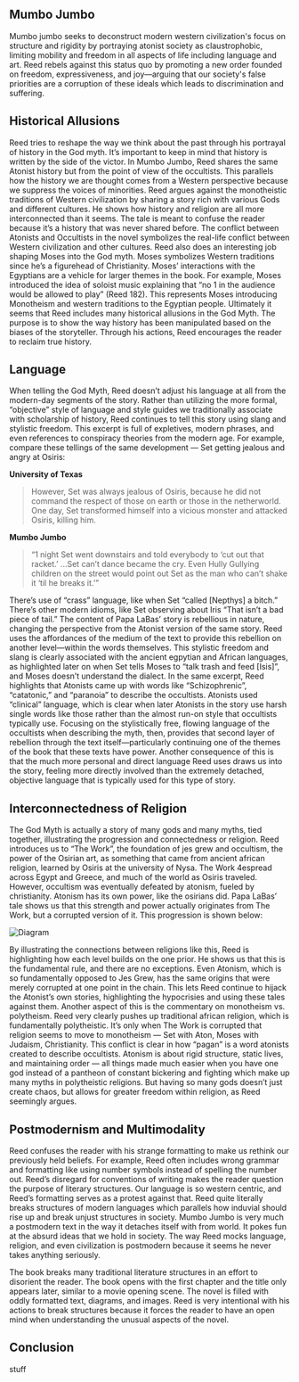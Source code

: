 ## Mumbo Jumbo
Mumbo jumbo seeks to deconstruct modern western civilization's focus on structure and rigidity by portraying atonist society as claustrophobic, limiting mobility and freedom in all aspects of life including language and art. Reed rebels against this status quo by promoting a new order founded on freedom, expressiveness, and joy—arguing that our society's false priorities are a corruption of these ideals which leads to discrimination and suffering.

## Historical Allusions
Reed tries to reshape the way we think about the past through his portrayal of history in the God myth. It’s important to keep in mind that history is written by the side of the victor. In Mumbo Jumbo, Reed shares the same Atonist history but from the point of view of the occultists. This parallels how the history we are thought comes from a Western perspective because we suppress the voices of minorities. Reed argues against the monotheistic traditions of Western civilization by sharing a story rich with various Gods and different cultures. He shows how history and religion are all more interconnected than it seems. The tale is meant to confuse the reader because it’s a history that was never shared before. The conflict between Atonists and Occultists in the novel symbolizes the real-life conflict between Western civilization and other cultures. Reed also does an interesting job shaping Moses into the God myth. Moses symbolizes Western traditions since he’s a figurehead of Christianity. Moses’ interactions with the Egyptians are a vehicle for larger themes in the book. For example, Moses introduced the idea of soloist music explaining that “no 1 in the audience would be allowed to play” (Reed 182). This represents Moses introducing Monotheism and western traditions to the Egyptian people. Ultimately it seems that Reed includes many historical allusions in the God Myth. The purpose is to show the way history has been manipulated based on the biases of the storyteller. Through his actions, Reed encourages the reader to reclaim true history.

## Language

When telling the God Myth, Reed doesn’t adjust his language at all from the modern-day segments of the story. Rather than utilizing the more formal, “objective” style of language and style guides we traditionally associate with scholarship of history, Reed continues to tell this story using slang and stylistic freedom. This excerpt is full of expletives, modern phrases, and even references to conspiracy theories from the modern age. For example, compare these tellings of the same development — Set getting jealous and angry at Osiris:

**University of Texas**
> However, Set was always jealous of Osiris, because he did not command the respect of those on earth or those in the netherworld. One day, Set transformed himself into a vicious monster and attacked Osiris, killing him.

**Mumbo Jumbo**
> “1 night Set went downstairs and told everybody to ‘cut out that racket.’ ...Set can’t dance became the cry. Even Hully Gullying children on the street would point out Set as the man who can’t shake it ‘til he breaks it.’”

There’s use of “crass” language, like when Set “called [Nepthys] a bitch.” There’s other modern idioms, like Set observing about Iris “That isn’t a bad piece of tail.” The content of Papa LaBas’ story is rebellious in nature, changing the perspective from the Atonist version of the same story. Reed uses the affordances of the medium of the text to provide this rebellion on another level—within the words themselves. This stylistic freedom and slang is clearly associated with the ancient egpytian and African languages, as highlighted later on when Set tells Moses to “talk trash and feed [Isis]”, and Moses doesn’t understand the dialect. In the same excerpt, Reed highlights that Atonists came up with words like “Schizophrenic”, “catatonic,” and “paranoia” to describe the occultists. Atonists used “clinical” language, which is clear when later Atonists in the story use harsh single words like those rather than the almost run-on style that occultists typically use. Focusing on the stylistically free, flowing language of the occultists when describing the myth, then, provides that second layer of rebellion through the text itself—particularly continuing one of the themes of the book that these texts have power. Another consequence of this is that the much more personal and direct language Reed uses draws us into the story, feeling more directly involved than the extremely detached, objective language that is typically used for this type of story.

## Interconnectedness of Religion

The God Myth is actually a story of many gods and many myths, tied together, illustrating the progression and connectedness or religion. Reed introduces us to “The Work”, the foundation of jes grew and occultism, the power of the Osirian art, as something that came from ancient african religion, learned by Osiris at the university of Nysa. The Work 4espread across Egypt and Greece, and much of the world as Osiris traveled. However, occultism was eventually defeated by atonism, fueled by christianity. Atonism has its own power, like the osirians did. Papa LaBas’ tale shows us that this strength and power actually originates from The Work, but a corrupted version of it. This progression is shown below:

![Diagram](https://i.imgur.com/GoOyq3u.png)

By illustrating the connections between religions like this, Reed is highlighting how each level builds on the one prior. He shows us that this is the fundamental rule, and there are no exceptions. Even Atonism, which is so fundamentally opposed to Jes Grew, has the same origins that were merely corrupted at one point in the chain. This lets Reed continue to hijack the Atonist’s own stories, highlighting the hypocrisies and using these tales against them. Another aspect of this is the commentary on monotheism vs. polytheism. Reed very clearly pushes up traditional african religion, which is fundamentally polytheistic. It’s only when The Work is corrupted that religion seems to move to monotheism — Set with Aton, Moses with Judaism, Christianity. This conflict is clear in how “pagan” is a word atonists created to describe occultists. Atonism is about rigid structure, static lives, and maintaining order — all things made much easier when you have one god instead of a pantheon of constant bickering and fighting which make up many myths in polytheistic religions. But having so many gods doesn’t just create chaos, but allows for greater freedom within religion, as Reed seemingly argues.

## Postmodernism and Multimodality
Reed confuses the reader with his strange formatting to make us rethink our previously held beliefs. For example, Reed often includes wrong grammar and formatting like using number symbols instead of spelling the number out. Reed’s disregard for conventions of writing makes the reader question the purpose of literary structures. Our language is so western centric, and Reed’s formatting serves as a protest against that. Reed quite literally breaks structures of modern languages which parallels how induvial should rise up and break unjust structures in society. Mumbo Jumbo is very much a postmodern text in the way it detaches itself with from world. It pokes fun at the absurd ideas that we hold in society.  The way Reed mocks language, religion, and even civilization is postmodern because it seems he never takes anything seriously. 

The book breaks many traditional literature structures in an effort to disorient the reader. The book opens with the first chapter and the title only appears later, similar to a movie opening scene. The novel is filled with oddly formatted text, diagrams, and images. Reed is very intentional with his actions to break structures because it forces the reader to have an open mind when understanding the unusual aspects of the novel. 


## Conclusion
stuff 
